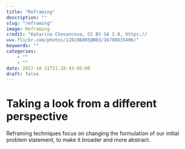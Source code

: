 ```yaml
---
title: "Reframing"
description: ""
slug: "reframing"
image: Reframing
credit: "Katarina Chovancova, CC BY-SA 2.0, https://www.flickr.com/photos/128196805@N03/16798815406/"
keywords: ""
categories:
    - ""
    - ""
date: 2017-10-31T21:28:43-05:00
draft: false
---
```

# Taking a look from a different perspective

Reframing techniques focus on changing the formulation of our initial problem statement, to make it broader and more abstract.
